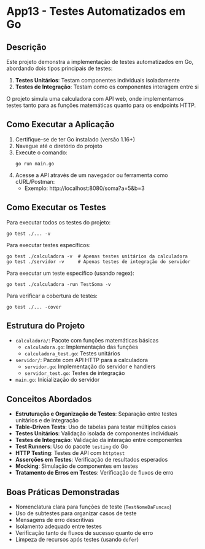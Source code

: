 # App13 - Testes Automatizados em Go

## Descrição
Este projeto demonstra a implementação de testes automatizados em Go, abordando dois tipos principais de testes:

1. **Testes Unitários**: Testam componentes individuais isoladamente
2. **Testes de Integração**: Testam como os componentes interagem entre si

O projeto simula uma calculadora com API web, onde implementamos testes tanto para as funções matemáticas quanto para os endpoints HTTP.

## Como Executar a Aplicação
1. Certifique-se de ter Go instalado (versão 1.16+)
2. Navegue até o diretório do projeto
3. Execute o comando:
   ```
   go run main.go
   ```
4. Acesse a API através de um navegador ou ferramenta como cURL/Postman:
   - Exemplo: http://localhost:8080/soma?a=5&b=3

## Como Executar os Testes
Para executar todos os testes do projeto:
```
go test ./... -v
```

Para executar testes específicos:
```
go test ./calculadora -v  # Apenas testes unitários da calculadora
go test ./servidor -v     # Apenas testes de integração do servidor
```

Para executar um teste específico (usando regex):
```
go test ./calculadora -run TestSoma -v
```

Para verificar a cobertura de testes:
```
go test ./... -cover
```

## Estrutura do Projeto
- `calculadora/`: Pacote com funções matemáticas básicas
  - `calculadora.go`: Implementação das funções
  - `calculadora_test.go`: Testes unitários
- `servidor/`: Pacote com API HTTP para a calculadora
  - `servidor.go`: Implementação do servidor e handlers
  - `servidor_test.go`: Testes de integração
- `main.go`: Inicialização do servidor

## Conceitos Abordados
- **Estruturação e Organização de Testes**: Separação entre testes unitários e de integração
- **Table-Driven Tests**: Uso de tabelas para testar múltiplos casos
- **Testes Unitários**: Validação isolada de componentes individuais
- **Testes de Integração**: Validação da interação entre componentes
- **Test Runners**: Uso do pacote `testing` do Go
- **HTTP Testing**: Testes de API com `httptest`
- **Asserções em Testes**: Verificação de resultados esperados
- **Mocking**: Simulação de componentes em testes
- **Tratamento de Erros em Testes**: Verificação de fluxos de erro

## Boas Práticas Demonstradas
- Nomenclatura clara para funções de teste (`TestNomeDaFuncao`)
- Uso de subtestes para organizar casos de teste
- Mensagens de erro descritivas
- Isolamento adequado entre testes
- Verificação tanto de fluxos de sucesso quanto de erro
- Limpeza de recursos após testes (usando `defer`) 